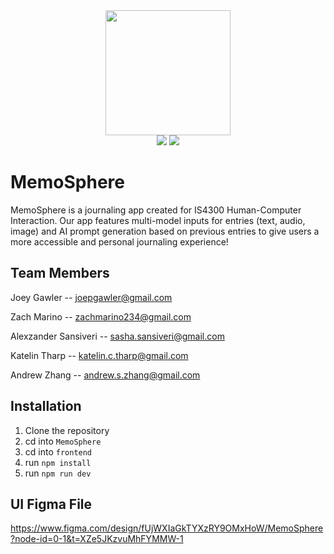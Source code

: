 <div align="center">
  <img src="https://github.com/user-attachments/assets/20a65888-9542-450c-8b9a-a684a16c52f9" width="200" height="200"/>
</div>
<div align="center">
  <img src="https://img.shields.io/badge/Figma-F24E1E?style=for-the-badge&logo=figma&logoColor=white"/>
  <img src="https://img.shields.io/badge/shadcn%2Fui-000000?style=for-the-badge&logo=shadcnui&logoColor=white"/>
</div>

# MemoSphere

MemoSphere is a journaling app created for IS4300 Human-Computer Interaction. Our app features multi-model inputs for entries (text, audio, image) and AI prompt generation based on previous entries to give users a more accessible and personal journaling experience!

## Team Members

Joey Gawler -- joepgawler@gmail.com

Zach Marino -- zachmarino234@gmail.com

Alexzander Sansiveri -- sasha.sansiveri@gmail.com

Katelin Tharp -- katelin.c.tharp@gmail.com

Andrew Zhang -- andrew.s.zhang@gmail.com

## Installation

1. Clone the repository
2. cd into ```MemoSphere```
3. cd into ```frontend```
4. run ```npm install```
5. run ```npm run dev```

## UI Figma File

https://www.figma.com/design/fUjWXIaGkTYXzRY9OMxHoW/MemoSphere?node-id=0-1&t=XZe5JKzvuMhFYMMW-1
